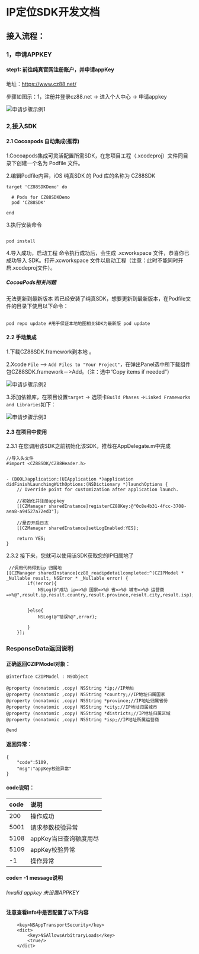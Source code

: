# IP定位SDK开发文档

## 接入流程：

### 1，申请APPKEY

#### step1: 前往纯真官网注册账户，并申请appKey

地址：https://www.cz88.net/

步骤如图示：1，注册并登录cz88.net  ->  进入个人中心  ->  申请appkey

![申请步骤示例1](img/point.jpg)


### 2,接入SDK

#### 2.1 Cocoapods 自动集成(推荐)

1.Cocoapods集成可灵活配置所需SDK，在您项目工程（.xcodeproj）文件同目录下创建一个名为 Podfile 文件。


2.编辑Podfile内容，iOS 纯真SDK 的 Pod 库的名称为 CZ88SDK
````
target 'CZ88SDKDemo' do

  # Pods for CZ88SDKDemo
  pod 'CZ88SDK'

end

````
3.执行安装命令

```

pod install

```

4.导入成功，启动工程
命令执行成功后，会生成 .xcworkspace 文件，恭喜你已成功导入 SDK。打开.xcworkspace 文件以启动工程（注意：此时不能同时开启.xcodeproj文件）。

##### CocoaPods相关问题

无法更新到最新版本 若已经安装了纯真SDK，想要更新到最新版本，在Podfile文件的目录下使用以下命令：

```

pod repo update #用于保证本地地图相关SDK为最新版 pod update 

```



#### 2.2 手动集成

1.下载CZ88SDK.framework到本地 。


2.Xcode `File` —> `Add Files to "Your Project"`，在弹出Panel选中所下载组件包CZ88SDK.framework－>Add。（注：选中“Copy items if needed”）

![申请步骤示例2](img/manual.png)


3.添加依赖库，在项目设置`target` -> 选项卡`Build Phases` ->`Linked Frameworks and Libraries`如下：

![申请步骤示例3](img/libraries.png)


#### 2.3 在项目中使用

2.3.1 在您调用该SDK之前初始化该SDK，推荐在AppDelegate.m中完成


````
//导入头文件
#import <CZ88SDK/CZ88Header.h>


- (BOOL)application:(UIApplication *)application didFinishLaunchingWithOptions:(NSDictionary *)launchOptions {
    // Override point for customization after application launch.
   
    //初始化并注册appkey
    [[CZManager sharedInstance]registerCZ88Key:@"0c8e4b31-4fcc-3708-aea8-a94527a72ed3"];
    
    //是否开启日志
    [[CZManager sharedInstance]setLogEnabled:YES];

    return YES;
}

````

2.3.2 接下来，您就可以使用该SDK获取您的IP归属地了


````
 //调用代码得到ip 归属地
[[CZManager sharedInstance]cz88_readipdetailcompleted:^(CZIPModel * _Nullable result, NSError * _Nullable error) {
        if(!error){
            NSLog(@"成功 ip=>%@ 国家=>%@ 省=>%@ 城市=>%@ 运营商=>%@",result.ip,result.country,result.province,result.city,result.isp);


        }else{
            NSLog(@"错误%@",error);

        }
    }];

````

### ResponseData返回说明
#### 正确返回CZIPModel对象：

````
@interface CZIPModel : NSObject

@property (nonatomic ,copy) NSString *ip;//IP地址
@property (nonatomic ,copy) NSString *country;//IP地址归属国家
@property (nonatomic ,copy) NSString *province;//IP地址归属省份
@property (nonatomic ,copy) NSString *city;//IP地址归属城市
@property (nonatomic ,copy) NSString *districts;//IP地址归属区域
@property (nonatomic ,copy) NSString *isp;//IP地址所属运营商

@end

````

#### 返回异常：

````
{
    "code":5109,
    "msg":"appKey校验异常"
}
````

#### code说明：

|code|说明 | 
|:---|:---| 
| 200|  操作成功  | 
| 5001|请求参数校验异常|    
|5108| appKey当日查询额度用尽|
|5109|appKey校验异常|
|-1|操作异常|

#### code= -1 message说明

###### Invalid appkey 未设置APPKEY



#### 注意查看info中是否配置了以下内容


```
    <key>NSAppTransportSecurity</key>
    <dict>
        <key>NSAllowsArbitraryLoads</key>
        <true/>
    </dict>

```






